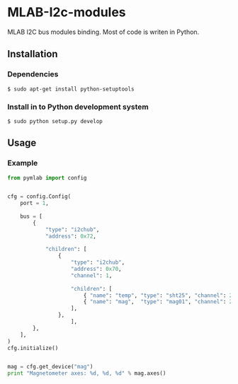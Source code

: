 MLAB-I2c-modules
================

MLAB I2C bus modules binding. Most of code is writen in Python. 


Installation
------------

### Dependencies

    $ sudo apt-get install python-setuptools

### Install in to Python development system

    $ sudo python setup.py develop



Usage
-----

### Example

```python
from pymlab import config


cfg = config.Config(
	port = 1,
	
	bus = [
		{
		    "type": "i2chub",
		    "address": 0x72,
		    
		    "children": [
				{
					"type": "i2chub",
					"address": 0x70,
					"channel": 1,
					
					"children": [
						{ "name": "temp", "type": "sht25", "channel": 2, },
						{ "name": "mag",  "type": "mag01", "channel": 2, },
					],
				},
		    		],
		},
	],
)
cfg.initialize()


mag = cfg.get_device("mag")
print "Magnetometer axes: %d, %d, %d" % mag.axes()

```


